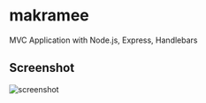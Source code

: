 # makramee
MVC Application with Node.js, Express, Handlebars

## Screenshot

![screenshot](https://user-images.githubusercontent.com/38568843/192146881-2c420c72-4431-45bb-9092-ade37573ef61.jpg)
